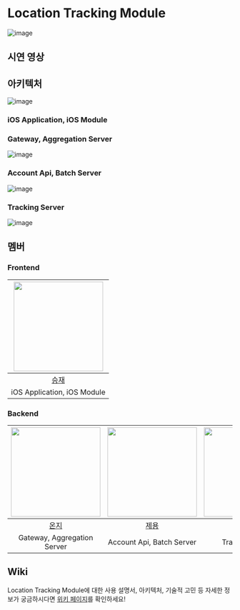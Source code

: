 # Location Tracking Module
![image](https://github.com/user-attachments/assets/f8370be4-7a02-4cfb-a28e-1045a52445c6)

## 시연 영상

## 아키텍처 
![image](https://github.com/user-attachments/assets/2419f477-01ee-4147-9b60-fe16c7d1ed52)

### iOS Application, iOS Module 

### Gateway, Aggregation Server
![image](https://github.com/user-attachments/assets/5e3896df-88a5-4aa2-b731-91547e51eebe)

### Account Api, Batch Server
![image](https://github.com/user-attachments/assets/f6af48f4-5567-44a6-9c7b-74f9ab8a3a8e)

### Tracking Server
![image](https://github.com/user-attachments/assets/689d3ab5-b535-438d-8215-1202d5841d9a)

## 멤버

### Frontend
| <img src="https://avatars.githubusercontent.com/u/46300191?v=4" width="200" height="200"> |
| :---------------------------------------------------------------------------------------: |
|                         [승재](https://github.com/Sonny-Kor)                              |
| iOS Application, iOS Module                                                                                 |

### Backend
| <img src="https://avatars.githubusercontent.com/u/115917020?v=4" width="200" height="200"> | <img src="https://avatars.githubusercontent.com/u/118044367?v=4" width="200" height="200"> | <img src="https://avatars.githubusercontent.com/u/96743351?v=4" width="200" height="200"> |
| :---------------------------------------------------------------------------------------: | :---------------------------------------------------------------------------------------: | :---------------------------------------------------------------------------------------: |
|                             [온지](https://github.com/onjik)                              |                             [제용](https://github.com/joon6093)                            |                            [건우](https://github.com/kimgunwooo)                            |
| Gateway, Aggregation Server                                                              | Account Api, Batch Server                                                          |                                    Tracking Server                                          |


## Wiki
Location Tracking Module에 대한 사용 설명서, 아키텍처, 기술적 고민 등 자세한 정보가 궁금하시다면 [위키 페이지](https://github.com/team-chang-ppo/location_tracking_module/wiki)를 확인하세요!
